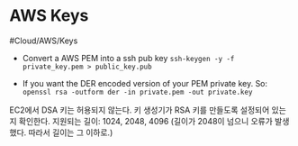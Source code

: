 # AWS Keys
#Cloud/AWS/Keys

* Convert a AWS PEM into a ssh pub key
`ssh-keygen -y -f private_key.pem > public_key.pub`

* If you want the DER encoded version of your PEM private key. So:
`openssl rsa -outform der -in private.pem -out private.key`

EC2에서 DSA 키는 허용되지 않는다. 키 생성기가 RSA 키를 만들도록 설정되어 있는지 확인한다.
지원되는 길이: 1024, 2048, 4096
(길이가 2048이 넘으니 오류가 발생했다. 따라서 길이는 그 이하로.)

